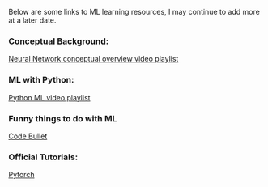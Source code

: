 Below are some links to ML learning resources, I may continue to add more at a later date.

### Conceptual Background:
[Neural Network conceptual overview video playlist](https://www.youtube.com/playlist?list=PLZHQObOWTQDNU6R1_67000Dx_ZCJB-3pi)

### ML with Python:
[Python ML video playlist](https://www.youtube.com/playlist?list=PLzMcBGfZo4-mP7qA9cagf68V06sko5otr)

### Funny things to do with ML
[Code Bullet](https://www.youtube.com/c/CodeBullet)


### Official Tutorials:
[Pytorch](https://pytorch.org/tutorials/)
